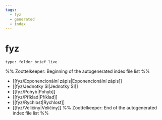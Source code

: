 ```yaml
---
tags:
  - fyz
  - generated
  - index
---
```

# fyz
```ccard
type: folder_brief_live
```
%% Zoottelkeeper: Beginning of the autogenerated index file list  %%
-  [[fyz/Exponencionální zápis|Exponencionální zápis]]
-  [[fyz/Jednotky SI|Jednotky SI]]
-  [[fyz/Pohyb|Pohyb]]
-  [[fyz/Příklad|Příklad]]
-  [[fyz/Rychlost|Rychlost]]
-  [[fyz/Veličiny|Veličiny]]
%% Zoottelkeeper: End of the autogenerated index file list  %%
